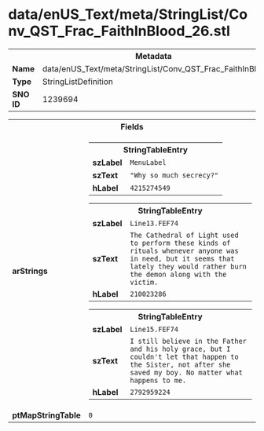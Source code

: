 <h1>data/enUS_Text/meta/StringList/Conv_QST_Frac_FaithInBlood_26.stl</h1><table><tr><th colspan="100%">Metadata</th></tr><tr><td><b>Name</b></td><td>data/enUS_Text/meta/StringList/Conv_QST_Frac_FaithInBlood_26.stl</td></tr><tr><td><b>Type</b></td><td>StringListDefinition</td></tr><tr><td><b>SNO ID</b></td><td>1239694</td></tr></table>

<table><tr><th colspan="100%">Fields</th></tr><tr><td><b>arStrings</b></td><td><table><tr><th colspan="100%">StringTableEntry</th></tr><tr><td><b>szLabel</b></td><td><code>MenuLabel</code></td></tr><tr><td><b>szText</b></td><td><code>"Why so much secrecy?"</code></td></tr><tr><td><b>hLabel</b></td><td><code>4215274549</code></td></tr></table>


<table><tr><th colspan="100%">StringTableEntry</th></tr><tr><td><b>szLabel</b></td><td><code>Line13.FEF74</code></td></tr><tr><td><b>szText</b></td><td><code>The Cathedral of Light used to perform these kinds of rituals whenever anyone was in need, but it seems that lately they would rather burn the demon along with the victim.</code></td></tr><tr><td><b>hLabel</b></td><td><code>210023286</code></td></tr></table>


<table><tr><th colspan="100%">StringTableEntry</th></tr><tr><td><b>szLabel</b></td><td><code>Line15.FEF74</code></td></tr><tr><td><b>szText</b></td><td><code>I still believe in the Father and his holy grace, but I couldn't let that happen to the Sister, not after she saved my boy. No matter what happens to me.</code></td></tr><tr><td><b>hLabel</b></td><td><code>2792959224</code></td></tr></table>


</td></tr><tr><td><b>ptMapStringTable</b></td><td><code>0</code></td></tr></table>

